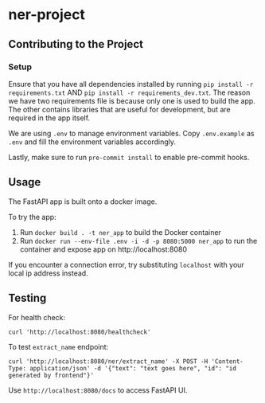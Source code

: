 # ner-project

## Contributing to the Project

### Setup

Ensure that you have all dependencies installed by running `pip install -r requirements.txt` AND `pip install -r requirements_dev.txt`. The reason we have two requirements file is because only one is used to build the app. The other contains libraries that are useful for development, but are required in the app itself.

We are using `.env` to manage environment variables. Copy `.env.example` as `.env` and fill the environment variables accordingly.

Lastly, make sure to run `pre-commit install` to enable pre-commit hooks.

## Usage

The FastAPI app is built onto a docker image.

To try the app:

1. Run `docker build . -t ner_app` to build the Docker container
2. Run `docker run --env-file .env -i -d -p 8080:5000 ner_app` to run the container and expose app on http://localhost:8080

If you encounter a connection error, try substituting `localhost` with your local ip address instead.

## Testing

For health check:
```
curl 'http://localhost:8080/healthcheck'
```

To test `extract_name` endpoint:
```
curl 'http://localhost:8080/ner/extract_name' -X POST -H 'Content-Type: application/json' -d '{"text": "text goes here", "id": "id generated by frontend"}'
```

Use `http://localhost:8080/docs` to access FastAPI UI.
